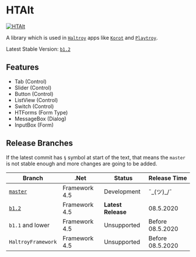 # HTAlt
[![HTAlt](https://img.shields.io/nuget/v/HTAlt.svg?style=flat&label=Nuget)](https://www.nuget.org/packages/HTAlt/)

A library which is used in [`Haltroy`](http://haltroy.com) apps like [`Korot`](https://github.com/haltroy/korot) and [`Playtroy`](https://github.com/haltroy/Playtroy).

Latest Stable Version: [`b1.2`](https://github.com/Haltroy/HTAlt/releases/tag/b1.2)

## Features
 - Tab (Control)
 - Slider (Control)
 - Button (Control)
 - ListView (Control)
 - Switch (Control)
 - HTForms (Form Type)
 - MessageBox (Dialog)
 - InputBox (Form)

 ## Release Branches

 If the latest commit has `§` symbol at start of the text, that means the `master` is not stable enough and more changes are going to be added.

| Branch                                                               | .Net | Status | Release Time |
|----------------------------------------------------------------------|------|----------|-------------------|
| [`master`](https://github.com/haltroy/htalt)              | Framework 4.5 | Development | ¯\_(ツ)_/¯ |
| [`b1.2`](https://github.com/haltroy/htalt/tree/b1.2) | Framework 4.5 | **Latest Release** | 08.5.2020 |
| `b1.1` and lower | Framework 4.5 | Unsupported | Before 08.5.2020 |
| `HaltroyFramework` | Framework 4.5 | Unsupported | Before 08.5.2020 |
